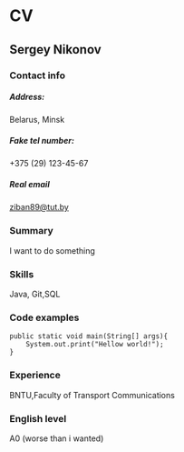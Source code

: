 # CV

## Sergey Nikonov

### Contact info
##### Address:  
Belarus, Minsk
##### Fake tel number: 
+375 (29) 123-45-67
##### Real email
ziban89@tut.by

### Summary
I want to do something

### Skills
Java, Git,SQL

### Code examples
```
public static void main(String[] args){
    System.out.print("Hellow world!");
}
```
 
### Experience
BNTU,Faculty of Transport Communications

### English level
A0 (worse than i wanted)

